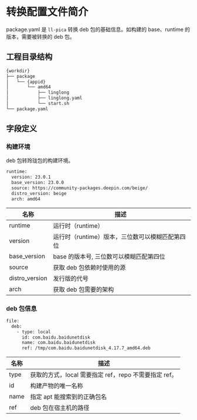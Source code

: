 # 转换配置文件简介

package.yaml 是 `ll-pica` 转换 deb 包的基础信息。如构建的 base、runtime 的版本，需要被转换的 deb 包。

## 工程目录结构

```bash
{workdir}
├── package
│   └── {appid}
│       └── amd64
│           ├── linglong
│           ├── linglong.yaml
│           └── start.sh
└── package.yaml
```

## 字段定义

### 构建环境

deb 包转玲珑包的构建环境。

```bash
runtime:
  version: 23.0.1
  base_version: 23.0.0
  source: https://community-packages.deepin.com/beige/
  distro_version: beige
  arch: amd64
```

| 名称           | 描述                                            |
| -------------- | ----------------------------------------------- |
| runtime        | 运行时（runtime）                               |
| version        | 运行时（runtime）版本，三位数可以模糊匹配第四位 |
| base_version   | base 的版本号, 三位数可以模糊匹配第四位        |
| source         | 获取 deb 包依赖时使用的源                       |
| distro_version | 发行版的代号                                    |
| arch           | 获取 deb 包需要的架构                           |

### deb 包信息

```bash
file:
  deb:
    - type: local
      id: com.baidu.baidunetdisk
      name: com.baidu.baidunetdisk
      ref: /tmp/com.baidu.baidunetdisk_4.17.7_amd64.deb
```

| 名称 | 描述                                                  |
| ---- | ----------------------------------------------------- |
| type | 获取的方式，local 需要指定 ref，repo 不需要指定 ref。 |
| id   | 构建产物的唯一名称                                    |
| name | 指定 apt 能搜索到的正确包名                           |
| ref  | deb 包在宿主机的路径                                  |
